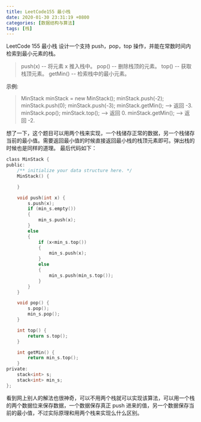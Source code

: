 ```yaml
---
title: LeetCode155 最小栈
date: 2020-01-30 23:31:19 +0800
categories: [数据结构与算法]
tags: [栈]
---
```


LeetCode 155 最小栈
设计一个支持 push，pop，top 操作，并能在常数时间内检索到最小元素的栈。

> push(x) -- 将元素 x 推入栈中。
> pop() -- 删除栈顶的元素。
> top() -- 获取栈顶元素。
> getMin() -- 检索栈中的最小元素。

示例:

> MinStack minStack = new MinStack();
> minStack.push(-2);
> minStack.push(0);
> minStack.push(-3);
> minStack.getMin(); --> 返回 -3.
> minStack.pop();
> minStack.top(); --> 返回 0.
> minStack.getMin(); --> 返回 -2.

想了一下，这个题目可以用两个栈来实现，一个栈储存正常的数据，另一个栈储存当前的最小值。需要返回最小值的时候直接返回最小栈的栈顶元素即可。弹出栈的时候也是同样的道理。
最后代码如下：

```c
class MinStack {
public:
	/** initialize your data structure here. */
	MinStack() {

	}

	void push(int x) {
		s.push(x);
		if (min_s.empty())
		{
			min_s.push(x);
		}
		else
		{
			if (x<min_s.top())
			{
				min_s.push(x);
			}
			else
			{
				min_s.push(min_s.top());
			}
		}
	}

	void pop() {
		s.pop();
		min_s.pop();
	}

	int top() {
		return s.top();
	}

	int getMin() {
		return min_s.top();
	}
private:
	stack<int> s;
	stack<int> min_s;
};
```

看到网上别人的解法也很神奇，可以不用两个栈就可以实现该算法，可以用一个栈的两个数据位来保存数据，一个数据保存真正 push 进来的值，另一个数据保存当前的最小值，不过实际原理和用两个栈来实现么什么区别。
